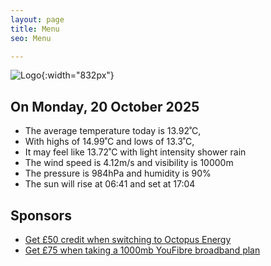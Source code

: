 ```yaml
---
layout: page
title: Menu
seo: Menu

---
```


![Logo](/images/logo.jpg){:width="832px"}

<!-- weather_marker starts -->
## On Monday, 20 October 2025

- The average temperature today is 13.92˚C,
- With highs of 14.99˚C and lows of 13.3˚C,
- It may feel like 13.72˚C with light intensity shower rain
- The wind speed is 4.12m/s and visibility is 10000m
- The pressure is 984hPa and humidity is 90%
- The sun will rise at 06:41 and set at 17:04

<!-- weather_marker ends -->

## Sponsors

- [Get £50 credit when switching to Octopus Energy](https://bit.ly/3oD1nnS)
- [Get £75 when taking a 1000mb YouFibre broadband plan](https://aklam.io/91zWhU?)
